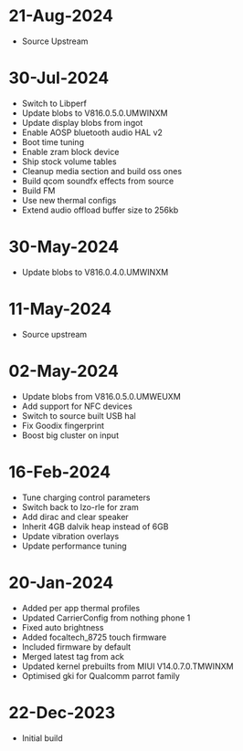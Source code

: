 # 21-Aug-2024
- Source Upstream

# 30-Jul-2024
- Switch to Libperf
- Update blobs to V816.0.5.0.UMWINXM
- Update display blobs from ingot
- Enable AOSP bluetooth audio HAL v2
- Boot time tuning
- Enable zram block device
- Ship stock volume tables
- Cleanup media section and build oss ones
- Build qcom soundfx effects from source
- Build FM
- Use new thermal configs
- Extend audio offload buffer size to 256kb

# 30-May-2024
- Update blobs to V816.0.4.0.UMWINXM

# 11-May-2024
- Source upstream

# 02-May-2024
- Update blobs from V816.0.5.0.UMWEUXM
- Add support for NFC devices
- Switch to source built USB hal
- Fix Goodix fingerprint
- Boost big cluster on input

# 16-Feb-2024
- Tune charging control parameters
- Switch back to lzo-rle for zram
- Add dirac and clear speaker
- Inherit 4GB dalvik heap instead of 6GB
- Update vibration overlays
- Update performance tuning

# 20-Jan-2024
- Added per app thermal profiles
- Updated CarrierConfig from nothing phone 1
- Fixed auto brightness
- Added focaltech_8725 touch firmware
- Included firmware by default
- Merged latest tag from ack
- Updated kernel prebuilts from MIUI V14.0.7.0.TMWINXM
- Optimised gki for Qualcomm parrot family

# 22-Dec-2023
- Initial build

